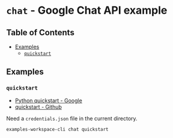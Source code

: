 # `chat` - Google Chat API example

## Table of Contents <!-- omit in toc -->

- [Examples](#examples)
  - [`quickstart`](#quickstart)

## Examples

### `quickstart`

- [Python quickstart - Google](https://developers.google.com/workspace/chat/api/guides/quickstart/python?hl=ja)
- [quickstart - Github](https://github.com/googleworkspace/python-samples/tree/main/chat/quickstart)

Need a `credentials.json` file in the current directory.

```shell
examples-workspace-cli chat quickstart
```
